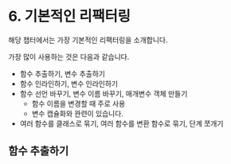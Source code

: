 # 6. 기본적인 리팩터링

해당 챕터에서는 가장 기본적인 리팩터링을 소개합니다.

가장 많이 사용하는 것은 다음과 같습니다.

- 함수 추출하기, 변수 추출하기
- 함수 인라인하기, 변수 인라인하기
- 함수 선언 바꾸기, 변수 이름 바꾸기, 매개변수 객체 만들기
  - 함수 이름을 변경할 때 주로 사용
  - 변수 캡슐화와 꽌련이 있습니다.
- 여러 함수를 클래스로 묶기, 여러 함수를 변환 함수로 묶기, 단계 쪼개기

## 함수 추출하기
